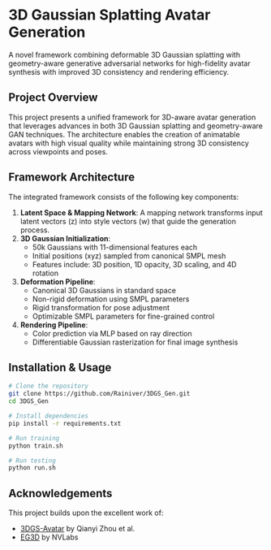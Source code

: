 # 3D Gaussian Splatting Avatar Generation

A novel framework combining deformable 3D Gaussian splatting with geometry-aware generative adversarial networks for high-fidelity avatar synthesis with improved 3D consistency and rendering efficiency.

## Project Overview

This project presents a unified framework for 3D-aware avatar generation that leverages advances in both 3D Gaussian splatting and geometry-aware GAN techniques. The architecture enables the creation of animatable avatars with high visual quality while maintaining strong 3D consistency across viewpoints and poses.

## Framework Architecture

The integrated framework consists of the following key components:

1. **Latent Space & Mapping Network**: A mapping network transforms input latent vectors (z) into style vectors (w) that guide the generation process.
2. **3D Gaussian Initialization**:
   - 50k Gaussians with 11-dimensional features each
   - Initial positions (xyz) sampled from canonical SMPL mesh
   - Features include: 3D position, 1D opacity, 3D scaling, and 4D rotation
3. **Deformation Pipeline**:
   - Canonical 3D Gaussians in standard space
   - Non-rigid deformation using SMPL parameters
   - Rigid transformation for pose adjustment
   - Optimizable SMPL parameters for fine-grained control
4. **Rendering Pipeline**:
   - Color prediction via MLP based on ray direction
   - Differentiable Gaussian rasterization for final image synthesis

## Installation & Usage

```bash
# Clone the repository
git clone https://github.com/Rainiver/3DGS_Gen.git
cd 3DGS_Gen

# Install dependencies
pip install -r requirements.txt

# Run training
python train.sh

# Run testing
python run.sh
```

## Acknowledgements

This project builds upon the excellent work of:

- [3DGS-Avatar](https://github.com/mikeqzy/3dgs-avatar-release) by Qianyi Zhou et al.
- [EG3D](https://github.com/NVlabs/eg3d) by NVLabs

